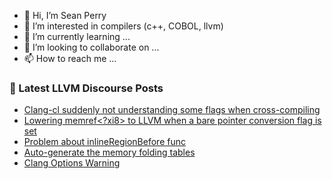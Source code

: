 - 👋 Hi, I’m Sean Perry
- 👀 I’m interested in compilers (c++, COBOL, llvm)
- 🌱 I’m currently learning ...
- 💞️ I’m looking to collaborate on ...
- 📫 How to reach me ...

<!---
s66perry/s66perry is a ✨ special ✨ repository because its `README.md` (this file) appears on your GitHub profile.
You can click the Preview link to take a look at your changes.
--->
### 📕 Latest LLVM Discourse Posts

<!-- DISCOURSE-LLVM:START -->
- [Clang-cl suddenly not understanding some flags when cross-compiling](https://discourse.llvm.org/t/clang-cl-suddenly-not-understanding-some-flags-when-cross-compiling/61129#post_2)
- [Lowering memref&lt;?xi8&gt; to LLVM when a bare pointer conversion flag is set](https://discourse.llvm.org/t/lowering-memref-xi8-to-llvm-when-a-bare-pointer-conversion-flag-is-set/61134#post_1)
- [Problem about inlineRegionBefore func](https://discourse.llvm.org/t/problem-about-inlineregionbefore-func/61131#post_2)
- [Auto-generate the memory folding tables](https://discourse.llvm.org/t/auto-generate-the-memory-folding-tables/61100#post_5)
- [Clang Options Warning](https://discourse.llvm.org/t/clang-options-warning/61132#post_2)
<!-- DISCOURSE-LLVM:END -->
